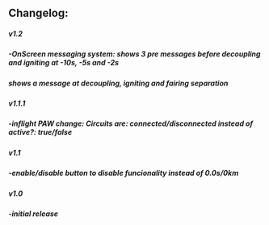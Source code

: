 ## Changelog:
##### v1.2
##### -OnScreen messaging system: shows 3 pre messages before decoupling and igniting at -10s, -5s and -2s
#####                             shows a message at decoupling, igniting and fairing separation
##### v1.1.1
##### -inflight PAW change: Circuits are: connected/disconnected instead of active?: true/false
##### v1.1
##### -enable/disable button to disable funcionality instead of 0.0s/0km
##### v1.0
##### -initial release
